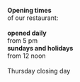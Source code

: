 **Opening times**  
of our restaurant:
<br><br>
**opened daily**  
from 5 pm  
**sundays and holidays**  
from 12 noon
<br><br>
Thursday closing day
